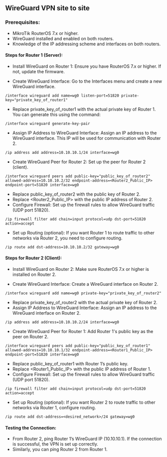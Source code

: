## WireGuard VPN site to site

### Prerequisites:
- MikroTik RouterOS 7.x or higher.
- WireGuard installed and enabled on both routers.
- Knowledge of the IP addressing scheme and interfaces on both routers.


#### Steps for Router 1 (Server):
- Install WireGuard on Router 1: Ensure you have RouterOS 7.x or higher. If not, update the firmware.

- Create WireGuard Interface: Go to the Interfaces menu and create a new WireGuard interface.

``````
/interface wireguard add name=wg0 listen-port=51820 private-key="private_key_of_router1"
``````
- Replace private_key_of_router1 with the actual private key of Router 1. You can generate this using the command:
``````
/interface wireguard generate-key-pair
``````
- Assign IP Address to WireGuard Interface: Assign an IP address to the WireGuard interface. This IP will be used for communication with Router 2.
``````
/ip address add address=10.10.10.1/24 interface=wg0
``````
- Create WireGuard Peer for Router 2: Set up the peer for Router 2 (client).

``````
/interface wireguard peers add public-key="public_key_of_router2" allowed-address=10.10.10.2/32 endpoint-address=<Router2_Public_IP> endpoint-port=51820 interface=wg0
``````
- Replace public_key_of_router2 with the public key of Router 2.
- Replace <Router2_Public_IP> with the public IP address of Router 2.
- Configure Firewall: Set up the firewall rules to allow WireGuard traffic (UDP port 51820).

``````
/ip firewall filter add chain=input protocol=udp dst-port=51820 action=accept
``````
- Set up Routing (optional): If you want Router 1 to route traffic to other networks via Router 2, you need to configure routing.

``````
/ip route add dst-address=10.10.10.2/32 gateway=wg0
``````

#### Steps for Router 2 (Client):
- Install WireGuard on Router 2: Make sure RouterOS 7.x or higher is installed on Router 2.

- Create WireGuard Interface: Create a WireGuard interface on Router 2.

``````
/interface wireguard add name=wg0 private-key="private_key_of_router2"
``````
- Replace private_key_of_router2 with the actual private key of Router 2.
- Assign IP Address to WireGuard Interface: Assign an IP address to the WireGuard interface on Router 2.

``````
/ip address add address=10.10.10.2/24 interface=wg0
``````
- Create WireGuard Peer for Router 1: Add Router 1's public key as the peer on Router 2.

``````
/interface wireguard peers add public-key="public_key_of_router1" allowed-address=10.10.10.1/32 endpoint-address=<Router1_Public_IP> endpoint-port=51820 interface=wg0
``````
- Replace public_key_of_router1 with Router 1’s public key.
- Replace <Router1_Public_IP> with the public IP address of Router 1.
- Configure Firewall: Set up the firewall rules to allow WireGuard traffic (UDP port 51820).

``````
/ip firewall filter add chain=input protocol=udp dst-port=51820 action=accept
``````
- Set up Routing (optional): If you want Router 2 to route traffic to other networks via Router 1, configure routing.

``````
/ip route add dst-address=<desired_network>/24 gateway=wg0
``````
#### Testing the Connection:
- From Router 2, ping Router 1’s WireGuard IP (10.10.10.1). If the connection is successful, the VPN is set up correctly.
- Similarly, you can ping Router 2 from Router 1.
